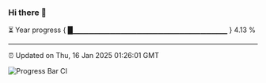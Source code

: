 ### Hi there 👋

⏳ Year progress { █▁▁▁▁▁▁▁▁▁▁▁▁▁▁▁▁▁▁▁▁▁▁▁▁▁▁▁▁▁ } 4.13 %

---

⏰ Updated on Thu, 16 Jan 2025 01:26:01 GMT

![Progress Bar CI](https://github.com/liununu/liununu/workflows/Progress%20Bar%20CI/badge.svg)
